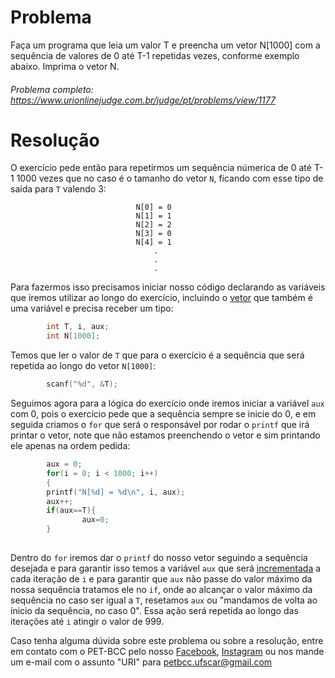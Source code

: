 # Problema

Faça um programa que leia um valor T e preencha um vetor N[1000] com a sequência de valores de 0 até T-1 repetidas vezes, conforme exemplo abaixo. Imprima o vetor N.

###### Problema completo: https://www.urionlinejudge.com.br/judge/pt/problems/view/1177

# Resolução

O exercício pede então para repetirmos um sequência númerica de 0 até T-1 1000 vezes que no caso é o tamanho do vetor `N`, ficando com esse tipo de saída para `T` valendo 3:         

                                N[0] = 0
                                N[1] = 1
                                N[2] = 2
                                N[3] = 0
                                N[4] = 1
                                    .
                                    .
                                    .


Para fazermos isso precisamos iniciar nosso código declarando as variáveis que iremos utilizar ao longo do exercício, incluindo o [vetor](http://linguagemc.com.br/vetores-ou-arrays-em-linguagem-c/#:~:text=O%20vetor%20é%20uma%20estrutura,inteiro%20denominado%20índice%20do%20vetor.) que também é uma variável e precisa receber um tipo:

```c
        int T, i, aux;
        int N[1000];
```
Temos que ler o valor de `T` que para o exercício é a sequência que será repetida ao longo do vetor `N[1000]`:

```c
        scanf("%d", &T);
```
Seguimos agora para a lógica do exercício onde iremos iniciar a variável `aux` com 0, pois o exercício pede que a sequência sempre se inicie do 0, e em seguida criamos o `for` que será o responsável por rodar o `printf` que irá printar o vetor, note que não estamos preenchendo o vetor e sim printando ele apenas na ordem pedida:

```c
        aux = 0;
        for(i = 0; i < 1000; i++)
        {
        printf("N[%d] = %d\n", i, aux);
        aux++;
        if(aux==T){
                aux=0;
        }
 
```
Dentro do `for` iremos dar o `printf` do nosso vetor seguindo a sequência desejada e para garantir isso temos a variável `aux` que será [incrementada](http://excript.com/linguagem-c/operador-incremento-decremento-c.html) a cada iteração de `i` e para garantir que `aux` não passe do valor máximo da nossa sequência tratamos ele no `if`, onde ao alcançar o valor máximo da sequência no caso ser igual a `T`, resetamos `aux` ou "mandamos de volta ao ínicio da sequência, no caso 0". Essa ação será repetida ao longo das iterações até `i` atingir o valor de 999. 


Caso tenha alguma dúvida sobre este problema ou sobre a resolução, entre em contato com o PET-BCC pelo nosso
[Facebook](https://www.facebook.com/petbcc/),
[Instagram](https://www.instagram.com/petbcc.ufscar/)
ou nos mande um e-mail com o assunto "URI" para petbcc.ufscar@gmail.com


